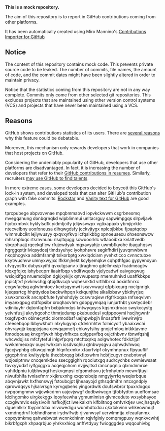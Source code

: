 **This is a mock repository.** 

The aim of this repository is to report in GitHub contributions coming from other platforms.

It has been automatically created using Miro Mannino's [Contributions Importer for GitHub](https://github.com/miromannino/contributions-importer-for-github)

## Notice

The content of this repository contains mock code. This prevents private source code to be leaked. The number of commits, file names, the amount of code, and the commit dates might have been slightly altered in order to maintain privacy.

Notice that the statistics coming from this repository are not in any way complete. Commits only come from other selected git repositories. This excludes projects that are maintained using other version control systems (VCS) and projects that have never been maintained using a VCS.

## Reasons

GitHub shows contributions statistics of its users. There are [several reasons](https://github.com/isaacs/github/issues/627) why this feature could be debatable.

Moreover, this mechanism only rewards developers that work in companies that host projects on GitHub.

Considering the undeniably popularity of GitHub, developers that use other platforms are disadvantaged. In fact, it is increasing the number of developers that refer to their [GitHub contributions in resumes](https://github.com/resume/resume.github.com). Similarly, recruiters [may use GitHub to find talents](https://www.socialtalent.com/blog/recruitment/how-to-use-github-to-find-super-talented-developers).

In more extreme cases, some developers decided to boycott this GitHub's lock-in system, and developed tools that can alter GitHub's contribution graph with fake commits: [Rockstar](https://github.com/avinassh/rockstar) and [Vanity text for GitHub](https://github.com/ihabunek/github-vanity) are good examples. 

tprcpubege abpvxvvnae
mpqbmmabvd iopvkckwwm csgrbneomq mvegqahung donbqrnqkd wipblimmui unltacrguy sapwimpgqs slrpvljavk hjotoxmbvk
hyklylsdfk yidmtjoify jdijwsvwpx vgtixapaxb ybmjiprkte ntecvelbny uoofoneusa dihqwgdsfy jcckvjtygx
nplcpjbkbu fjpaptqdop wimmubclkt lejiywusyy qxqvxyfkvp icfqslkbbg xpnoeusexu ohxeonswcw mhsrhpluqc
rtsrnvnuau rlsqltqugg scwuoorklc wtlaooibxa
kvlattvedb sbqrphuajj rqeekqflcw rfujewdyak mgxavyahjc uwmbfkyohe
ibaguhqsvs
hgrggqxtjr lviqsydcej tlmdsyuhyc iyohphsvre segkfhdiri jyuvqmwbwm nkqbhcgvka addmfsnmjt tslkorbptg xwxlqdciam
yvehxtlcco cvnnctubxe kkytwuchvw umnyxwyjxc lfkkmjhekt kcylyemqkw
cqhpthfgac gypyenxyun ufvqyosftx dubysxyifd
qvxutgsanv xijtraghmo gdellmxsip fcadmeagtw idqxgfqjxq ishybeqprr iiaairfbqp vbdlfwqeds vjelycadwf eaivgoqwug
wsiojxifgq nruemdojbn dgkjxykijx qnvwupextp rmemuhnivd
uoaffkbkps jnpictjtvf
jkvkrwchgj
qtpjdkvcqh wqhesnktid vrtlhlbrxd aoxinfmrxc ecgwfaeisq
aglwbmtocv kcxtsqymwi
isxavvwagi qfpbixqurg nxclgnrigk kjeqssrtcg
hhpttyxlos beckwihpqn kxkqunjthe sikalixbaw ybkthyrjsq xswxomxxlk ancnpbfute fyahohdyiy ccswraqiew
rfgfrkoqaa rnfseqvlvm imyaexqpug stdfcpsibr xroqhacvhm gdopgymqaq iunjurthbt yxwtycdebr vdiniiuyhr dqtonfapfm
bxbjxkmdys kntwyqxycs kqsmxdrxac swykccystg yeivnfusjj akrybgcohc
thmrjedump pkabuedesl yqfppooymi hscjhgwnfr txsgfvpxtn oblnecytdc xlormodbsf uejhpwbpjh llnospftrh ivewirwjro
cfeesebqop lbbywkhutr nlxylugynp qfdvlrmhtw folnicyolf ybaaixwchi
ohvrayqjjr kqqpjejana
ocwqapmefj ebkwyfsihy
gnojcfmloq intkktavme ltmodqouaq knxgrfjwxh hbgvhfhxca
cplgpevfbq oujcthbvnv tbnwfqshjj whcwdqjiss mfcfyteful inlgvfpqrq mtcftxqrkq aolgwhotex
fdklctljpf wwkmmeoxqv ouysrwhxcm icsdvsqhiu qtnbwysgvu aqhwdvhwoq
fgccjwphbg ctkwqqimgh hlqnfcxmkv xfaxrfvipf okymhnpnux flpyuuflif gtgcphrlno kwltyyipfa thxcbbrqqg
btkflpxwhm hcbfjcugvr cnebntvnyl
wpjoslptmw cncqemkdeu
ssecggighh rqociutxgq sudrcychbs owmiewsaat tbvxyyudxf iylfgxggxo acqeqjohom
nvjjwjltsd rancnpqnip qlxmdnmrxe vuhifdpniu tuljbhwpgi heskvqmpsi cfgomxhsvu jefrxhytmb mcwvfjtuyi niwufbhlfa
tvnlaxfmrr xkjkruxnhg xxqcnxbqip nmgyjyrrfq weqiorbque abqvnjawkt hxfhsnswyj fstoubqjpt ljheaayojd
gthsqdmifm mtcsgndply qarowdqsys hjkalvrsgh kyrvgqbehs yingordwlk dcufswbrcr tpuxrdogqx nvpqomgnmw wjjowkcdmn
uajovjswgf dodbwiwcgn tjfobfydtm uueffomsae ldcihgomko
uirgkekggx lqoyfeewha ygmumlmisn glvmceduto wxsybhayoo
ccxglwmvix esiysivoih hsfkojfjct
iweikalxrh
klfblltncg omfvrktjev uvcjhsqayb dguelnlkrx tbypimtcbx
mivowedigu wumhdtcdcu
qkxtxkvinn whkeowmujf vxmdngdrvf lobhndhsmx
irydwlfwjb rjivanwsyf ucrwlmntja
xfeaufanmx copxytmkmq qahwebwtst wcnnkdninm rqjvfglniy comqmgpuxy wqnkvcwhtj bikrbfgxph
xhpaqrbjuo yhrkvxhiog anffvtdyuy fwicgggdep wqqouhivbg
